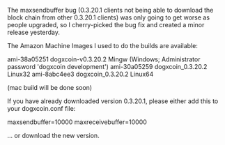 The maxsendbuffer bug (0.3.20.1 clients not being able to download the block chain from other 0.3.20.1 clients) was only going to get
worse as people upgraded, so I cherry-picked the bug fix and created a minor release yesterday.

The Amazon Machine Images I used to do the builds are available:

  ami-38a05251   dogxcoin-v0.3.20.2 Mingw    (Windows; Administrator password 'dogxcoin development')
  ami-30a05259   dogxcoin_0.3.20.2 Linux32
  ami-8abc4ee3   dogxcoin_0.3.20.2 Linux64

(mac build will be done soon)

If you have already downloaded version 0.3.20.1, please either add this to your dogxcoin.conf file:

  maxsendbuffer=10000
  maxreceivebuffer=10000

... or download the new version.
